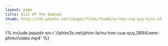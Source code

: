 ```yaml
---
layout: page
title: Kiss Of The Damned
thumb: http://cdn.phim3s.net/images/films/thumb/nu-hon-cua-quy-kiss-of-the-damned-2012.jpg
---
```

{% include jwpadv src='//phim3s.net/phim-le/nu-hon-cua-quy_5894/xem-phim//video.mp4' %}